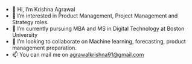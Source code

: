 - 👋 Hi, I’m Krishna Agrawal
- 👀 I’m interested in Product Management, Project Management and Strategy roles.
- 🌱 I’m currently pursuing MBA and MS in Digital Technology at Boston University
- 💞️ I’m looking to collaborate on Machine learning, forecasting, product management preparation.
- 📫 You can mail me on agrawalkrishna91@gmail.com

<!---
Krishna7agr/Krishna7agr is a ✨ special ✨ repository because its `README.md` (this file) appears on your GitHub profile.
You can click the Preview link to take a look at your changes.
--->
